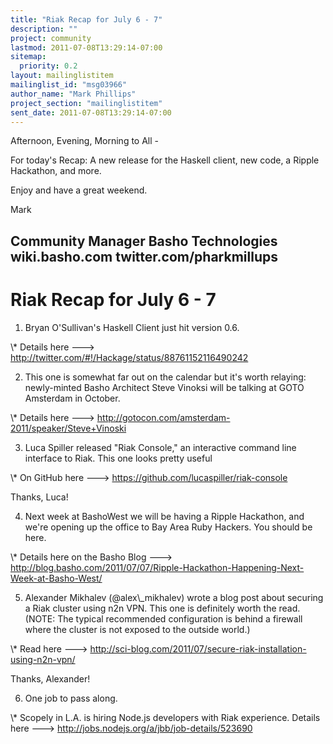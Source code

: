 ```yaml
---
title: "Riak Recap for July 6 - 7"
description: ""
project: community
lastmod: 2011-07-08T13:29:14-07:00
sitemap:
  priority: 0.2
layout: mailinglistitem
mailinglist_id: "msg03966"
author_name: "Mark Phillips"
project_section: "mailinglistitem"
sent_date: 2011-07-08T13:29:14-07:00
---
```



Afternoon, Evening, Morning to All - 

For today's Recap: A new release for the Haskell client, new code, a
Ripple Hackathon, and more.

Enjoy and have a great weekend.

Mark

Community Manager
Basho Technologies
wiki.basho.com
twitter.com/pharkmillups
------------------------------------

Riak Recap for July 6 - 7
==================

1) Bryan O'Sullivan's Haskell Client just hit version 0.6.

\\* Details here ---&gt; http://twitter.com/#!/Hackage/status/88761152116490242

2) This one is somewhat far out on the calendar but it's worth
relaying: newly-minted Basho Architect Steve Vinoksi will be talking
at GOTO Amsterdam in October.

\\* Details here ---&gt; http://gotocon.com/amsterdam-2011/speaker/Steve+Vinoski

3) Luca Spiller released "Riak Console," an interactive command line
interface to Riak. This one looks pretty useful

\\* On GitHub here ---&gt; https://github.com/lucaspiller/riak-console

Thanks, Luca!

4) Next week at BashoWest we will be having a Ripple Hackathon, and
we're opening up the office to Bay Area Ruby Hackers. You should be
here.

\\* Details here on the Basho Blog ---&gt;
http://blog.basho.com/2011/07/07/Ripple-Hackathon-Happening-Next-Week-at-Basho-West/

5) Alexander Mikhalev (@alex\\_mikhalev) wrote a blog post about
securing a Riak cluster using n2n VPN. This one is definitely worth
the read. (NOTE: The typical recommended configuration is behind a
firewall where the cluster is not exposed to the outside world.)

\\* Read here ---&gt;
http://sci-blog.com/2011/07/secure-riak-installation-using-n2n-vpn/

Thanks, Alexander! 

6) One job to pass along.

\\* Scopely in L.A. is hiring Node.js developers with Riak experience.
Details here ---&gt; http://jobs.nodejs.org/a/jbb/job-details/523690

